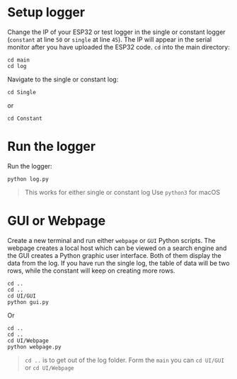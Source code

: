 # Setup logger
Change the IP of your ESP32 or test logger in the single or constant logger (```constant``` at line ```50``` or ```single``` at line ```45```). The IP will appear in the serial monitor after you have uploaded the ESP32 code.
```cd``` into the main directory:
```
cd main
cd log
```
Navigate to the single or constant log:
```
cd Single
```
or 
```
cd Constant
```

# Run the logger
Run the logger:
```
python log.py
```
> This works for either single or constant log
> Use ```python3``` for macOS

# GUI or Webpage
Create a new terminal and run either ```webpage``` or ```GUI``` Python scripts. The webpage creates a local host which can be viewed on a search engine and the GUI creates a Python graphic user interface. Both of them display the data from the log. If you have run the single log, the table of data will be two rows, while the constant will keep on creating more rows.

```
cd ..
cd ..
cd UI/GUI
python gui.py
```
Or

```
cd ..
cd ..
cd UI/Webpage
python webpage.py
```
> ```cd ..``` is to get out of the log folder. Form the ```main``` you can ```cd UI/GUI``` or ```cd UI/Webpage```